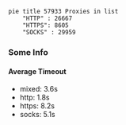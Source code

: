 
```mermaid
pie title 57933 Proxies in list
    "HTTP" : 26667
    "HTTPS": 8605
    "SOCKS" : 29959
```

### Some Info
#### Average Timeout

- mixed: 3.6s
- http: 1.8s
- https: 8.2s
- socks: 5.1s